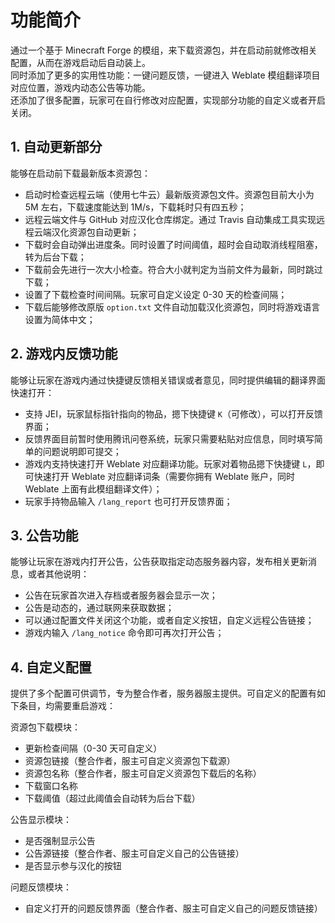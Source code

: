 # 功能简介

通过一个基于 Minecraft Forge 的模组，来下载资源包，并在启动前就修改相关配置，从而在游戏启动后自动装上。  
同时添加了更多的实用性功能：一键问题反馈，一键进入 Weblate 模组翻译项目对应位置，游戏内动态公告等功能。  
还添加了很多配置，玩家可在自行修改对应配置，实现部分功能的自定义或者开启关闭。

## 1. 自动更新部分

能够在启动前下载最新版本资源包：

- 启动时检查远程云端（使用七牛云）最新版资源包文件。资源包目前大小为 5M 左右，下载速度能达到 1M/s，下载耗时只有四五秒；
- 远程云端文件与 GitHub 对应汉化仓库绑定。通过 Travis 自动集成工具实现远程云端汉化资源包自动更新；
- 下载时会自动弹出进度条。同时设置了时间阈值，超时会自动取消线程阻塞，转为后台下载；
- 下载前会先进行一次大小检查。符合大小就判定为当前文件为最新，同时跳过下载；
- 设置了下载检查时间间隔。玩家可自定义设定 0-30 天的检查间隔；
- 下载后能够修改原版 `option.txt` 文件自动加载汉化资源包，同时将游戏语言设置为简体中文；

## 2. 游戏内反馈功能

能够让玩家在游戏内通过快捷键反馈相关错误或者意见，同时提供编辑的翻译界面快速打开：

- 支持 JEI，玩家鼠标指针指向的物品，摁下快捷键 `K`（可修改），可以打开反馈界面；
- 反馈界面目前暂时使用腾讯问卷系统，玩家只需要粘贴对应信息，同时填写简单的问题说明即可提交；
- 游戏内支持快速打开 Weblate 对应翻译功能。玩家对着物品摁下快捷键 `L`，即可快速打开 Weblate 对应翻译词条（需要你拥有 Weblate 账户，同时 Weblate 上面有此模组翻译文件）；
- 玩家手持物品输入 `/lang_report` 也可打开反馈界面；

## 3. 公告功能

能够让玩家在游戏内打开公告，公告获取指定动态服务器内容，发布相关更新消息，或者其他说明：

- 公告在玩家首次进入存档或者服务器会显示一次；
- 公告是动态的，通过联网来获取数据；
- 可以通过配置文件关闭这个功能，或者自定义按钮，自定义远程公告链接；
- 游戏内输入 `/lang_notice` 命令即可再次打开公告；

## 4. 自定义配置

提供了多个配置可供调节，专为整合作者，服务器服主提供。可自定义的配置有如下条目，均需要重启游戏：

资源包下载模块：
- 更新检查间隔（0-30 天可自定义）
- 资源包链接（整合作者，服主可自定义资源包下载源）
- 资源包名称（整合作者，服主可自定义资源包下载后的名称）
- 下载窗口名称
- 下载阈值（超过此阈值会自动转为后台下载）

公告显示模块：
- 是否强制显示公告
- 公告源链接（整合作者、服主可自定义自己的公告链接）
- 是否显示参与汉化的按钮

问题反馈模块：
- 自定义打开的问题反馈界面（整合作者、服主可自定义自己的问题反馈链接）
